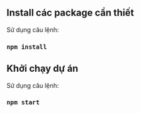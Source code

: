 
## Install các package cần thiết

Sử dụng câu lệnh:

### `npm install`

## Khởi chạy dự án

Sử dụng câu lệnh:

### `npm start`
